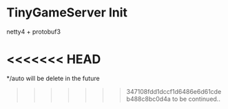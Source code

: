# TinyGameServer Init

netty4 + protobuf3

<<<<<<< HEAD
=======
*/auto will be delete in the future

>>>>>>> 347108fdd1dccf1d6486e6d61cdeb488c8bc0d4a
to be continued..
